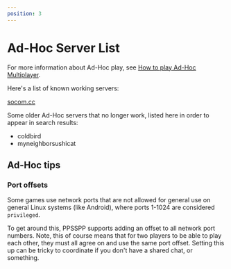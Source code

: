 ```yaml
---
position: 3
---
```


# Ad-Hoc Server List

For more information about Ad-Hoc play, see [How to play Ad-Hoc Multiplayer](/docs/multiplayer/how-to-play).

Here's a list of known working servers:

[socom.cc](http://socom.cc)

Some older Ad-Hoc servers that no longer work, listed here in order to appear in search results:

* coldbird
* myneighborsushicat

## Ad-Hoc tips

### Port offsets

Some games use network ports that are not allowed for general use on general Linux systems (like Android), where ports 1-1024 are considered `privileged`.

To get around this, PPSSPP supports adding an offset to all network port numbers. Note, this of course means that for two
players to be able to play each other, they must all agree on and use the same port offset. Setting this up can be
tricky to coordinate if you don't have a shared chat, or something.
